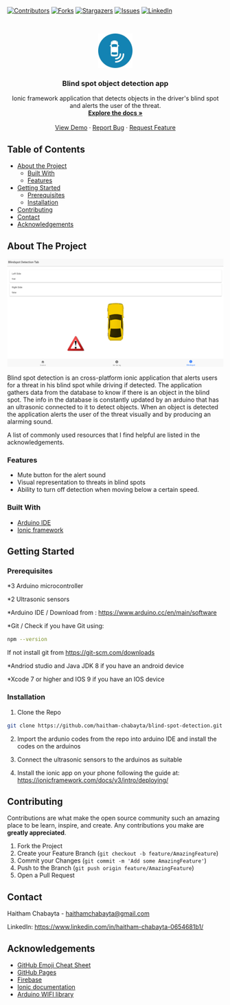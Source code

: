 
[![Contributors][contributors-shield]][contributors-url]
[![Forks][forks-shield]][forks-url]
[![Stargazers][stars-shield]][stars-url]
[![Issues][issues-shield]][issues-url]
[![LinkedIn][linkedin-shield]][linkedin-url]



<!-- PROJECT LOGO -->
<br />
<p align="center">
  <a href="https://github.com/haitham-chabayta/blind-spot-detection">
     <img src="images/logo.png" alt="Logo" width="80" height="80">
 </a>

  <h3 align="center">Blind spot object detection app</h3>

  <p align="center">
    Ionic framework application that detects objects in the driver's blind spot and alerts the user of the threat.
    <br />
    <a href="https://github.com/haitham-chabayta/blind-spot-detection"><strong>Explore the docs »</strong></a>
    <br />
    <br />
    <a href="https://youtu.be/LGrs2qq4VDg/">View Demo</a>
    ·
    <a href="https://github.com/haitham-chabayta/blind-spot-detection/issues">Report Bug</a>
    ·
    <a href="https://github.com/haitham-chabayta/blind-spot-detection/issues">Request Feature</a>
  </p>
</p>



<!-- TABLE OF CONTENTS -->
## Table of Contents

* [About the Project](#about-the-project)
  * [Built With](#built-with)
  * [Features](#features)
* [Getting Started](#getting-started)
  * [Prerequisites](#prerequisites)
  * [Installation](#installation)
* [Contributing](#contributing)
* [Contact](#contact)
* [Acknowledgements](#acknowledgements)



<!-- ABOUT THE PROJECT -->
## About The Project

[![Screen Shot][product-screenshot]](https://github.com/haitham-chabayta/blind-spot-detection/)

Blind spot detection is an cross-platform ionic application that alerts users for a threat in his blind spot while driving if detected. The application gathers data from the database to know if there is an object in the blind spot. The info in the database is constantly updated by an arduino that has an ultrasonic connected to it to detect objects. When an object is detected the application alerts the user of the threat visually and by producing an alarming sound.

A list of commonly used resources that I find helpful are listed in the acknowledgements.

### Features
* Mute button for the alert sound
* Visual representation to threats in blind spots
* Ability to turn off detection when moving below a certain speed.


### Built With
* [Arduino IDE](https://www.arduino.cc/en/main/software)
* [Ionic framework](https://ionicframework.com/)

## Getting Started


### Prerequisites

*3 Arduino microcontroller 

*2 Ultrasonic sensors

*Arduino IDE / Download from : https://www.arduino.cc/en/main/software

*Git / Check if you have Git using:
```sh
npm --version
```
If not install git from https://git-scm.com/downloads

*Andriod studio and Java JDK 8 if you have an android device

*Xcode 7 or higher and IOS 9 if you have an IOS device



### Installation

1. Clone the Repo 
```sh
git clone https://github.com/haitham-chabayta/blind-spot-detection.git
```
2. Import the ardunio codes from the repo into arduino IDE and install the codes on the arduinos

3. Connect the ultrasonic sensors to the arduinos as suitable

4. Install the ionic app on your phone following the guide at: https://ionicframework.com/docs/v3/intro/deploying/


<!-- CONTRIBUTING -->
## Contributing

Contributions are what make the open source community such an amazing place to be learn, inspire, and create. Any contributions you make are **greatly appreciated**.

1. Fork the Project
2. Create your Feature Branch (`git checkout -b feature/AmazingFeature`)
3. Commit your Changes (`git commit -m 'Add some AmazingFeature'`)
4. Push to the Branch (`git push origin feature/AmazingFeature`)
5. Open a Pull Request


<!-- CONTACT -->
## Contact

Haitham Chabayta - haithamchabayta@gmail.com

LinkedIn: https://www.linkedin.com/in/haitham-chabayta-0654681b1/



<!-- ACKNOWLEDGEMENTS -->
## Acknowledgements
* [GitHub Emoji Cheat Sheet](https://www.webpagefx.com/tools/emoji-cheat-sheet)
* [GitHub Pages](https://pages.github.com)
* [Firebase](https://firebase.google.com/)
* [Ionic documentation](https://ionicframework.com/docs)
* [Arduino WIFI library](https://www.arduino.cc/en/Reference/WiFi)



[contributors-shield]: https://img.shields.io/github/contributors/haitham-chabayta/blind-spot-detection.svg?style=flat-square
[contributors-url]: https://github.com/haitham-chabayta/blind-spot-detection/graphs/contributors
[forks-shield]: https://img.shields.io/github/forks/haitham-chabayta/blind-spot-detection.svg?style=flat-square
[forks-url]: https://github.com/haitham-chabayta/blind-spot-detection/network/members
[stars-shield]: https://img.shields.io/github/stars/haitham-chabayta/blind-spot-detection.svg?style=flat-square
[stars-url]: https://github.com/haitham-chabayta/blind-spot-detection/stargazers
[issues-shield]: https://img.shields.io/github/issues/haitham-chabayta/blind-spot-detection.svg?style=flat-square
[issues-url]: https://github.com/haitham-chabayta/blind-spot-detection/issues
[linkedin-shield]: https://img.shields.io/badge/-LinkedIn-black.svg?style=flat-square&logo=linkedin&colorB=555
[linkedin-url]: https://www.linkedin.com/in/haitham-chabayta-0654681b1/
[product-screenshot]: images/screenshot.png
